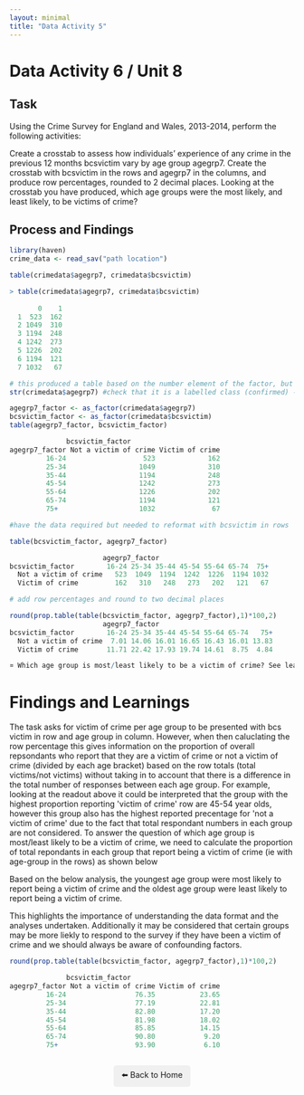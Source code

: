 ```yaml
---
layout: minimal
title: "Data Activity 5"
---
```


# Data Activity 6 / Unit 8

## Task

Using the Crime Survey for England and Wales, 2013-2014, perform the following activities:

Create a crosstab to assess how individuals’ experience of any crime in the previous 12 months bcsvictim vary by age group agegrp7. Create the crosstab with bcsvictim in the rows and agegrp7 in the columns, and produce row percentages, rounded to 2 decimal places.
Looking at the crosstab you have produced, which age groups were the most likely, and least likely, to be victims of crime?

## Process and Findings

```r
library(haven)
crime_data <- read_sav("path location")

table(crimedata$agegrp7, crimedata$bcsvictim)

> table(crimedata$agegrp7, crimedata$bcsvictim)
   
       0    1
  1  523  162
  2 1049  310
  3 1194  248
  4 1242  273
  5 1226  202
  6 1194  121
  7 1032   67

# this produced a table based on the number element of the factor, but to interpret this we need the label.
str(crimedata$agegrp7) #check that it is a labelled class (confirmed) - therefore use as_factor()

agegrp7_factor <- as_factor(crimedata$agegrp7)
bcsvictim_factor <- as_factor(crimedata$bcsvictim)
table(agegrp7_factor, bcsvictim_factor)

              bcsvictim_factor
agegrp7_factor Not a victim of crime Victim of crime
         16-24                   523             162
         25-34                  1049             310
         35-44                  1194             248
         45-54                  1242             273
         55-64                  1226             202
         65-74                  1194             121
         75+                    1032              67

#have the data required but needed to reformat with bcsvictim in rows

table(bcsvictim_factor, agegrp7_factor)

                       agegrp7_factor
bcsvictim_factor        16-24 25-34 35-44 45-54 55-64 65-74  75+
  Not a victim of crime   523  1049  1194  1242  1226  1194 1032
  Victim of crime         162   310   248   273   202   121   67

# add row percentages and round to two decimal places

round(prop.table(table(bcsvictim_factor, agegrp7_factor),1)*100,2)
                       agegrp7_factor
bcsvictim_factor        16-24 25-34 35-44 45-54 55-64 65-74   75+
  Not a victim of crime  7.01 14.06 16.01 16.65 16.43 16.01 13.83
  Victim of crime       11.71 22.42 17.93 19.74 14.61  8.75  4.84

¤ Which age group is most/least likely to be a victim of crime? See learnings. 


```
# Findings and Learnings
The task asks for victim of crime per age group to be presented with bcs victim in row and age group in column.  However, when then caluclating the row percentage this gives information on the proportion of overall repsondants who report that they are a victim of crime or not a victim of crime (divided by each age bracket) based on the row totals (total victims/not victims) without taking in to account that there is a difference in the total number of responses between each age group.  For example, looking at the readout above it could be interpreted that the group with the highest proportion reporting 'victim of crime' row are 45-54 year olds, however this group also has the highest reported precentage for 'not a victim of crime' due to the fact that total respondant numbers in each group are not considered.
To answer the question of which age group is most/least likely to be a victim of crime, we need to calculate the proportion of total repondants in each group that report being a victim of crime (ie with age-group in the rows) as shown below

Based on the below analysis, the youngest age group were most likely to report being a victim of crime and the oldest age group were least likely to report being a victim of crime.

This highlights the importance of understanding the data format and the analyses undertaken.  Additionally it may be considered that certain groups may be more liekly to respond to the survey if they have been a victim of crime and we should always be aware of confounding factors.  

```r
round(prop.table(table(bcsvictim_factor, agegrp7_factor),1)*100,2)

              bcsvictim_factor
agegrp7_factor Not a victim of crime Victim of crime
         16-24                 76.35           23.65
         25-34                 77.19           22.81
         35-44                 82.80           17.20
         45-54                 81.98           18.02
         55-64                 85.85           14.15
         65-74                 90.80            9.20
         75+                   93.90            6.10


```

<p style="text-align: center; margin-top: 2em;">
  <a href="../index.html" style="text-decoration: none; background: #f0f0f0; padding: 0.5em 1em; border-radius: 5px; display: inline-block;">
    ⬅️ Back to Home
  </a>
</p>
